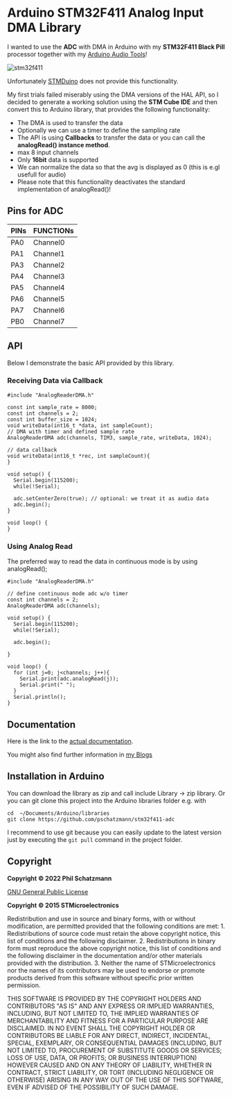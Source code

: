 # Arduino STM32F411 Analog Input DMA Library

I wanted to use the __ADC__ with DMA in Arduino with my __STM32F411 Black Pill__ processor together with my [Arduino Audio Tools](https://github.com/pschatzmann/arduino-audio-tools)! 

![stm32f411](https://pschatzmann.github.io/stm32f411-i2s/stm32f411.jpeg)

Unfortunately [STMDuino](https://github.com/stm32duino) does not provide this functionality.

My first trials failed miserably using the DMA versions of the HAL API, so I decided to generate a working solution using the __STM Cube IDE__ and then convert this to Arduino library, that provides the following functionality:

- The DMA is used to transfer the data
- Optionally we can use a timer to define the sampling rate
- The API is using __Callbacks__ to transfer the data or you can call the __analogRead() instance method__.
- max 8 input channels
- Only __16bit__ data is supported
- We can normalize the data so that the avg is displayed as 0 (this is e.gl usefull for audio)
- Please note that this functionality deactivates the standard implementation of analogRead()!

## Pins for ADC

PINs  |	FUNCTIONs 
------|------------	
PA0   |	Channel0	
PA1	  | Channel1
PA3	  | Channel2	
PA4	  | Channel3
PA5	  | Channel4
PA6	  | Channel5
PA7	  | Channel6
PB0	  | Channel7


## API

Below I demonstrate the basic API provided by this library. 


### Receiving Data via Callback

```
#include "AnalogReaderDMA.h"

const int sample_rate = 8000;
const int channels = 2;
const int buffer_size = 1024;
void writeData(int16_t *data, int sampleCount);
// DMA with timer and defined sample rate
AnalogReaderDMA adc(channels, TIM3, sample_rate, writeData, 1024);

// data callback
void writeData(int16_t *rec, int sampleCount){
}

void setup() {
  Serial.begin(115200);
  while(!Serial);

  adc.setCenterZero(true); // optional: we treat it as audio data
  adc.begin();  
}

void loop() {
}

```

### Using Analog Read

The preferred way to read the data in continuous mode is by using  analogRead();

```
#include "AnalogReaderDMA.h"

// define continuous mode adc w/o timer
const int channels = 2;
AnalogReaderDMA adc(channels);

void setup() {
  Serial.begin(115200);
  while(!Serial);

  adc.begin();  

}

void loop() {
  for (int j=0; j<channels; j++){
    Serial.print(adc.analogRead(j));
    Serial.print(" ");
  }
  Serial.println();
}

```

## Documentation

Here is the link to the [actual documentation](https://pschatzmann.github.io/stm32f411-adc/html/class_s_t_m32___d_m_a___a_d_c.html).

You might also find further information in [my Blogs](https://www.pschatzmann.ch/tags/stm32)


## Installation in Arduino

You can download the library as zip and call include Library -> zip library. Or you can git clone this project into the Arduino libraries folder e.g. with

```
cd  ~/Documents/Arduino/libraries
git clone https://github.com/pschatzmann/stm32f411-adc
```

I recommend to use git because you can easily update to the latest version just by executing the ```git pull``` command in the project folder.


## Copyright

__Copyright © 2022 Phil Schatzmann__

[GNU General Public License](License.txt)


__Copyright © 2015 STMicroelectronics__
  
Redistribution and use in source and binary forms, with or without modification,
are permitted provided that the following conditions are met:
	1. Redistributions of source code must retain the above copyright notice,
	this list of conditions and the following disclaimer.
	2. Redistributions in binary form must reproduce the above copyright notice,
	this list of conditions and the following disclaimer in the documentation
	and/or other materials provided with the distribution.
	3. Neither the name of STMicroelectronics nor the names of its contributors
	may be used to endorse or promote products derived from this software
	without specific prior written permission.

THIS SOFTWARE IS PROVIDED BY THE COPYRIGHT HOLDERS AND CONTRIBUTORS "AS IS"
AND ANY EXPRESS OR IMPLIED WARRANTIES, INCLUDING, BUT NOT LIMITED TO, THE
IMPLIED WARRANTIES OF MERCHANTABILITY AND FITNESS FOR A PARTICULAR PURPOSE ARE
DISCLAIMED. IN NO EVENT SHALL THE COPYRIGHT HOLDER OR CONTRIBUTORS BE LIABLE
FOR ANY DIRECT, INDIRECT, INCIDENTAL, SPECIAL, EXEMPLARY, OR CONSEQUENTIAL
DAMAGES (INCLUDING, BUT NOT LIMITED TO, PROCUREMENT OF SUBSTITUTE GOODS OR
SERVICES; LOSS OF USE, DATA, OR PROFITS; OR BUSINESS INTERRUPTION) HOWEVER
CAUSED AND ON ANY THEORY OF LIABILITY, WHETHER IN CONTRACT, STRICT LIABILITY,
OR TORT (INCLUDING NEGLIGENCE OR OTHERWISE) ARISING IN ANY WAY OUT OF THE USE
OF THIS SOFTWARE, EVEN IF ADVISED OF THE POSSIBILITY OF SUCH DAMAGE.
  
